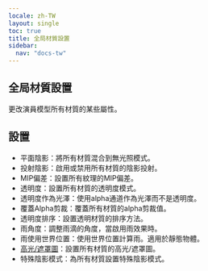 ```yaml
---
locale: zh-TW
layout: single
toc: true
title: 全局材質設置
sidebar:
  nav: "docs-tw"
---
```

## 全局材質設置
更改演員模型所有材質的某些屬性。

## 設置
* 平面陰影：將所有材質混合到無光照模式。
* 投射陰影：啟用或禁用所有材質的陰影投射。
* MIP偏差：設置所有紋理的MIP偏差。
* 透明度：設置所有材質的透明度模式。
* 透明度作為光澤：使用alpha通道作為光澤而不是透明度。
* 覆蓋Alpha剪裁：覆蓋所有材質的alpha剪裁值。
* 透明度排序：設置透明材質的排序方法。
* 雨角度：調整雨滴的角度，當啟用雨效果時。
* 雨使用世界位置：使用世界位置計算雨。適用於靜態物體。
* [高光/遮罩圖](specular_map.md)：設置所有材質的高光/遮罩圖。
* 特殊陰影模式：為所有材質設置特殊陰影模式。